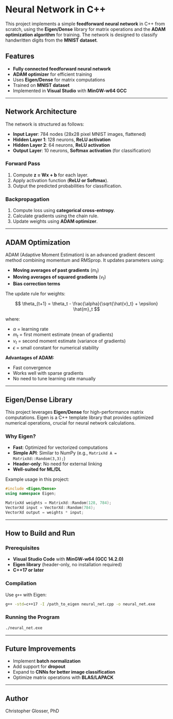 # Neural Network in C++

This project implements a simple **feedforward neural network** in C++ from scratch, using the **Eigen/Dense** library for matrix operations and the **ADAM optimization algorithm** for training. The network is designed to classify handwritten digits from the **MNIST dataset**.

## Features
- **Fully connected feedforward neural network**
- **ADAM optimizer** for efficient training
- Uses **Eigen/Dense** for matrix computations
- Trained on **MNIST dataset**
- Implemented in **Visual Studio** with **MinGW-w64 GCC**

---

## Network Architecture
The network is structured as follows:

- **Input Layer**: 784 nodes (28x28 pixel MNIST images, flattened)
- **Hidden Layer 1**: 128 neurons, **ReLU activation**
- **Hidden Layer 2**: 64 neurons, **ReLU activation**
- **Output Layer**: 10 neurons, **Softmax activation** (for classification)

### Forward Pass
1. Compute **z = Wx + b** for each layer.
2. Apply activation function (**ReLU or Softmax**).
3. Output the predicted probabilities for classification.

### Backpropagation
1. Compute loss using **categorical cross-entropy**.
2. Calculate gradients using the chain rule.
3. Update weights using **ADAM optimizer**.

---

## ADAM Optimization
ADAM (Adaptive Moment Estimation) is an advanced gradient descent method combining momentum and RMSprop. It updates parameters using:

- **Moving averages of past gradients** ($m_t$)
- **Moving averages of squared gradients** ($v_t$)
- **Bias correction terms**

The update rule for weights:

$$ \theta_{t+1} = \theta_t - \frac{\alpha}{\sqrt{\hat{v}_t} + \epsilon} \hat{m}_t $$

where:
- $\alpha$ = learning rate
- $m_t$ = first moment estimate (mean of gradients)
- $v_t$ = second moment estimate (variance of gradients)
- $\epsilon$ = small constant for numerical stability

**Advantages of ADAM:**
- Fast convergence
- Works well with sparse gradients
- No need to tune learning rate manually

---

## Eigen/Dense Library
This project leverages **Eigen/Dense** for high-performance matrix computations. Eigen is a C++ template library that provides optimized numerical operations, crucial for neural network calculations.

### Why Eigen?
- **Fast**: Optimized for vectorized computations
- **Simple API**: Similar to NumPy (e.g., `MatrixXd A = MatrixXd::Random(3,3);`)
- **Header-only**: No need for external linking
- **Well-suited for ML/DL**

Example usage in this project:
```cpp
#include <Eigen/Dense>
using namespace Eigen;

MatrixXd weights = MatrixXd::Random(128, 784);
VectorXd input = VectorXd::Random(784);
VectorXd output = weights * input;
```

---

## How to Build and Run
### Prerequisites
- **Visual Studio Code** with **MinGW-w64 (GCC 14.2.0)**
- **Eigen library** (header-only, no installation required)
- **C++17 or later**

### Compilation
Use `g++` with Eigen:
```sh
g++ -std=c++17 -I /path_to_eigen neural_net.cpp -o neural_net.exe
```

### Running the Program
```sh
./neural_net.exe
```

---

## Future Improvements
- Implement **batch normalization**
- Add support for **dropout**
- Expand to **CNNs for better image classification**
- Optimize matrix operations with **BLAS/LAPACK**

---

## Author
Christopher Glosser, PhD


